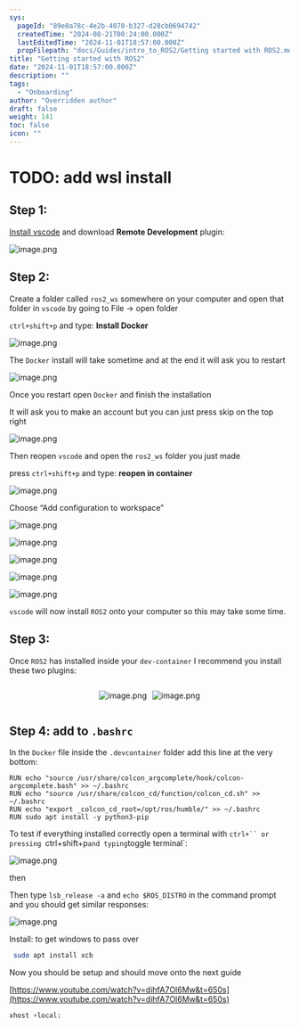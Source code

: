 ```yaml
---
sys:
  pageId: "89e0a78c-4e2b-4070-b327-d28cb0694742"
  createdTime: "2024-08-21T00:24:00.000Z"
  lastEditedTime: "2024-11-01T18:57:00.000Z"
  propFilepath: "docs/Guides/intro_to_ROS2/Getting started with ROS2.md"
title: "Getting started with ROS2"
date: "2024-11-01T18:57:00.000Z"
description: ""
tags:
  - "Onboarding"
author: "Overridden author"
draft: false
weight: 141
toc: false
icon: ""
---
```


# TODO: add wsl install

## Step 1:

[Install vscode](https://code.visualstudio.com/download) and download **Remote Development** plugin:

![image.png](https://prod-files-secure.s3.us-west-2.amazonaws.com/d518164a-d88e-44d1-a4ee-3adb3bd8bce0/efb52993-1881-4a40-b95e-6f020334f022/image.png?X-Amz-Algorithm=AWS4-HMAC-SHA256&X-Amz-Content-Sha256=UNSIGNED-PAYLOAD&X-Amz-Credential=ASIAZI2LB466Y6LWARWD%2F20250311%2Fus-west-2%2Fs3%2Faws4_request&X-Amz-Date=20250311T041014Z&X-Amz-Expires=3600&X-Amz-Security-Token=IQoJb3JpZ2luX2VjEFMaCXVzLXdlc3QtMiJHMEUCIQD%2FBVAk96nBsLcTl65cxTtuZ0S55ZX74t2QTXqkSJ1uNQIgdHC4nlbuyq2RR5uOfaf3ZzEzpEa2s5gZ0Ww60ASiA6sqiAQInP%2F%2F%2F%2F%2F%2F%2F%2F%2F%2FARAAGgw2Mzc0MjMxODM4MDUiDLUX7hgiS7n%2FXCX6aCrcA4ymXVlNYyXAlfsKlyCFaBAmLKdqoc55cDzx1%2B2aHSfe71MBlBy909Ov6AR1vsG9kvrQvHf%2Bbj9L76tSi10ScmfuGJRimAGqqGUYdVahgaW3UitomdzNGLHem3x8VwtPvIMDpylDhpjoCVeD0S68ZY24cnxRIoExdvYmwmqI50BYdGjQQLD7kdZ0TmjHLm9gFH2QaxaRcGomLMB35rFohRKEC3%2Fat6TQYgt9qj%2Fh6j6Z%2Blmn6k6EUElfKb9adQFwqOz6j7wOrEq5hCvqYxyngTymCIFzy90CYdtDoJySq7ID8TfcgrFrphJcuHoxYvJ8v1lU8Fb9ltUSvlYiihdHwmRN9X0ycvQP4WD1OSSA8KgyoaHBoj6i0B2YQbl6vhInI5Uo7xHXEsTSTI370kiYKqCYN%2FNZt1pE%2FQP6lM8vkPUUd%2Fcrmdz7BnqMuNdNIgRZwEgFNCP%2BqAfbbA6t7TausGiRewz9M%2FXEX%2BVn1roiji249ug7Arghd6BTYWdGUJebGj4CQitYVL6BwU2kkXuwKz5dTSJWmdv%2BzslIf2ejxx%2F6%2B8PdLUlXPZIr7WQfSCGQr6qL4vgMkaaGOoAqfC8%2BsZi2UGHvuk6N21UOlWSgDBrxLtc2xCjYSruHglnuMMvQvr4GOqUBnM4bA5ISNhWhbZNJ8%2B1ykyd7YNfnMGYGDGlHQx1n8Wk1xl5tP5F2gMyp25oGBKzwKy9%2BRZQts6lKrAZgJxXY2tHgei1vkIpU4WRXsuNe%2B9uTJ9n6LEP1hLZz7Ym2XTJICUBfxweXmNrZeBG82Y6nrWTIDSWDBgefLYUYvh8%2BKlvQ674udjbAonza3tuEHXaJSGuPGicQJpGdOI%2FQRz7J140ye8Dq&X-Amz-Signature=2c1a24070906cfe1f07dbc78b8152038abfb0616c0354154217559522bb4fd3d&X-Amz-SignedHeaders=host&x-id=GetObject)

## Step 2:

Create a folder called `ros2_ws` somewhere on your computer and open that folder in `vscode` by going to File → open folder 

`ctrl+shift+p` and type: **Install Docker**

![image.png](https://prod-files-secure.s3.us-west-2.amazonaws.com/d518164a-d88e-44d1-a4ee-3adb3bd8bce0/2269dc0e-1cd5-47ff-bceb-c04ad9b2eab0/image.png?X-Amz-Algorithm=AWS4-HMAC-SHA256&X-Amz-Content-Sha256=UNSIGNED-PAYLOAD&X-Amz-Credential=ASIAZI2LB466Y6LWARWD%2F20250311%2Fus-west-2%2Fs3%2Faws4_request&X-Amz-Date=20250311T041014Z&X-Amz-Expires=3600&X-Amz-Security-Token=IQoJb3JpZ2luX2VjEFMaCXVzLXdlc3QtMiJHMEUCIQD%2FBVAk96nBsLcTl65cxTtuZ0S55ZX74t2QTXqkSJ1uNQIgdHC4nlbuyq2RR5uOfaf3ZzEzpEa2s5gZ0Ww60ASiA6sqiAQInP%2F%2F%2F%2F%2F%2F%2F%2F%2F%2FARAAGgw2Mzc0MjMxODM4MDUiDLUX7hgiS7n%2FXCX6aCrcA4ymXVlNYyXAlfsKlyCFaBAmLKdqoc55cDzx1%2B2aHSfe71MBlBy909Ov6AR1vsG9kvrQvHf%2Bbj9L76tSi10ScmfuGJRimAGqqGUYdVahgaW3UitomdzNGLHem3x8VwtPvIMDpylDhpjoCVeD0S68ZY24cnxRIoExdvYmwmqI50BYdGjQQLD7kdZ0TmjHLm9gFH2QaxaRcGomLMB35rFohRKEC3%2Fat6TQYgt9qj%2Fh6j6Z%2Blmn6k6EUElfKb9adQFwqOz6j7wOrEq5hCvqYxyngTymCIFzy90CYdtDoJySq7ID8TfcgrFrphJcuHoxYvJ8v1lU8Fb9ltUSvlYiihdHwmRN9X0ycvQP4WD1OSSA8KgyoaHBoj6i0B2YQbl6vhInI5Uo7xHXEsTSTI370kiYKqCYN%2FNZt1pE%2FQP6lM8vkPUUd%2Fcrmdz7BnqMuNdNIgRZwEgFNCP%2BqAfbbA6t7TausGiRewz9M%2FXEX%2BVn1roiji249ug7Arghd6BTYWdGUJebGj4CQitYVL6BwU2kkXuwKz5dTSJWmdv%2BzslIf2ejxx%2F6%2B8PdLUlXPZIr7WQfSCGQr6qL4vgMkaaGOoAqfC8%2BsZi2UGHvuk6N21UOlWSgDBrxLtc2xCjYSruHglnuMMvQvr4GOqUBnM4bA5ISNhWhbZNJ8%2B1ykyd7YNfnMGYGDGlHQx1n8Wk1xl5tP5F2gMyp25oGBKzwKy9%2BRZQts6lKrAZgJxXY2tHgei1vkIpU4WRXsuNe%2B9uTJ9n6LEP1hLZz7Ym2XTJICUBfxweXmNrZeBG82Y6nrWTIDSWDBgefLYUYvh8%2BKlvQ674udjbAonza3tuEHXaJSGuPGicQJpGdOI%2FQRz7J140ye8Dq&X-Amz-Signature=16515b65d964f8c60b90e774abfee49c0572d7ff65b127ef89263b732ee34dc3&X-Amz-SignedHeaders=host&x-id=GetObject)

The `Docker` install will take sometime and at the end it will ask you to restart

![image.png](https://prod-files-secure.s3.us-west-2.amazonaws.com/d518164a-d88e-44d1-a4ee-3adb3bd8bce0/ed233f78-be33-4b1f-b89c-9c346c0e961e/image.png?X-Amz-Algorithm=AWS4-HMAC-SHA256&X-Amz-Content-Sha256=UNSIGNED-PAYLOAD&X-Amz-Credential=ASIAZI2LB466Y6LWARWD%2F20250311%2Fus-west-2%2Fs3%2Faws4_request&X-Amz-Date=20250311T041014Z&X-Amz-Expires=3600&X-Amz-Security-Token=IQoJb3JpZ2luX2VjEFMaCXVzLXdlc3QtMiJHMEUCIQD%2FBVAk96nBsLcTl65cxTtuZ0S55ZX74t2QTXqkSJ1uNQIgdHC4nlbuyq2RR5uOfaf3ZzEzpEa2s5gZ0Ww60ASiA6sqiAQInP%2F%2F%2F%2F%2F%2F%2F%2F%2F%2FARAAGgw2Mzc0MjMxODM4MDUiDLUX7hgiS7n%2FXCX6aCrcA4ymXVlNYyXAlfsKlyCFaBAmLKdqoc55cDzx1%2B2aHSfe71MBlBy909Ov6AR1vsG9kvrQvHf%2Bbj9L76tSi10ScmfuGJRimAGqqGUYdVahgaW3UitomdzNGLHem3x8VwtPvIMDpylDhpjoCVeD0S68ZY24cnxRIoExdvYmwmqI50BYdGjQQLD7kdZ0TmjHLm9gFH2QaxaRcGomLMB35rFohRKEC3%2Fat6TQYgt9qj%2Fh6j6Z%2Blmn6k6EUElfKb9adQFwqOz6j7wOrEq5hCvqYxyngTymCIFzy90CYdtDoJySq7ID8TfcgrFrphJcuHoxYvJ8v1lU8Fb9ltUSvlYiihdHwmRN9X0ycvQP4WD1OSSA8KgyoaHBoj6i0B2YQbl6vhInI5Uo7xHXEsTSTI370kiYKqCYN%2FNZt1pE%2FQP6lM8vkPUUd%2Fcrmdz7BnqMuNdNIgRZwEgFNCP%2BqAfbbA6t7TausGiRewz9M%2FXEX%2BVn1roiji249ug7Arghd6BTYWdGUJebGj4CQitYVL6BwU2kkXuwKz5dTSJWmdv%2BzslIf2ejxx%2F6%2B8PdLUlXPZIr7WQfSCGQr6qL4vgMkaaGOoAqfC8%2BsZi2UGHvuk6N21UOlWSgDBrxLtc2xCjYSruHglnuMMvQvr4GOqUBnM4bA5ISNhWhbZNJ8%2B1ykyd7YNfnMGYGDGlHQx1n8Wk1xl5tP5F2gMyp25oGBKzwKy9%2BRZQts6lKrAZgJxXY2tHgei1vkIpU4WRXsuNe%2B9uTJ9n6LEP1hLZz7Ym2XTJICUBfxweXmNrZeBG82Y6nrWTIDSWDBgefLYUYvh8%2BKlvQ674udjbAonza3tuEHXaJSGuPGicQJpGdOI%2FQRz7J140ye8Dq&X-Amz-Signature=3ca04d722cb821728a85691a8e0d5c0e8ac89541ec6db97f3a7ed36361d8e5ba&X-Amz-SignedHeaders=host&x-id=GetObject)

Once you restart open `Docker` and finish the installation

It will ask you to make an account but you can just press skip on the top right

![image.png](https://prod-files-secure.s3.us-west-2.amazonaws.com/d518164a-d88e-44d1-a4ee-3adb3bd8bce0/21010ad9-1659-4fd9-9f59-9932a09b2a3d/image.png?X-Amz-Algorithm=AWS4-HMAC-SHA256&X-Amz-Content-Sha256=UNSIGNED-PAYLOAD&X-Amz-Credential=ASIAZI2LB466Y6LWARWD%2F20250311%2Fus-west-2%2Fs3%2Faws4_request&X-Amz-Date=20250311T041014Z&X-Amz-Expires=3600&X-Amz-Security-Token=IQoJb3JpZ2luX2VjEFMaCXVzLXdlc3QtMiJHMEUCIQD%2FBVAk96nBsLcTl65cxTtuZ0S55ZX74t2QTXqkSJ1uNQIgdHC4nlbuyq2RR5uOfaf3ZzEzpEa2s5gZ0Ww60ASiA6sqiAQInP%2F%2F%2F%2F%2F%2F%2F%2F%2F%2FARAAGgw2Mzc0MjMxODM4MDUiDLUX7hgiS7n%2FXCX6aCrcA4ymXVlNYyXAlfsKlyCFaBAmLKdqoc55cDzx1%2B2aHSfe71MBlBy909Ov6AR1vsG9kvrQvHf%2Bbj9L76tSi10ScmfuGJRimAGqqGUYdVahgaW3UitomdzNGLHem3x8VwtPvIMDpylDhpjoCVeD0S68ZY24cnxRIoExdvYmwmqI50BYdGjQQLD7kdZ0TmjHLm9gFH2QaxaRcGomLMB35rFohRKEC3%2Fat6TQYgt9qj%2Fh6j6Z%2Blmn6k6EUElfKb9adQFwqOz6j7wOrEq5hCvqYxyngTymCIFzy90CYdtDoJySq7ID8TfcgrFrphJcuHoxYvJ8v1lU8Fb9ltUSvlYiihdHwmRN9X0ycvQP4WD1OSSA8KgyoaHBoj6i0B2YQbl6vhInI5Uo7xHXEsTSTI370kiYKqCYN%2FNZt1pE%2FQP6lM8vkPUUd%2Fcrmdz7BnqMuNdNIgRZwEgFNCP%2BqAfbbA6t7TausGiRewz9M%2FXEX%2BVn1roiji249ug7Arghd6BTYWdGUJebGj4CQitYVL6BwU2kkXuwKz5dTSJWmdv%2BzslIf2ejxx%2F6%2B8PdLUlXPZIr7WQfSCGQr6qL4vgMkaaGOoAqfC8%2BsZi2UGHvuk6N21UOlWSgDBrxLtc2xCjYSruHglnuMMvQvr4GOqUBnM4bA5ISNhWhbZNJ8%2B1ykyd7YNfnMGYGDGlHQx1n8Wk1xl5tP5F2gMyp25oGBKzwKy9%2BRZQts6lKrAZgJxXY2tHgei1vkIpU4WRXsuNe%2B9uTJ9n6LEP1hLZz7Ym2XTJICUBfxweXmNrZeBG82Y6nrWTIDSWDBgefLYUYvh8%2BKlvQ674udjbAonza3tuEHXaJSGuPGicQJpGdOI%2FQRz7J140ye8Dq&X-Amz-Signature=e4bd1f8a00acf479b1a11c75285b8ef4dc1be070d5ae77b37c5f752e5f88033c&X-Amz-SignedHeaders=host&x-id=GetObject)

Then reopen `vscode` and open the `ros2_ws` folder you just made

press `ctrl+shift+p` and type: **reopen in container**

![image.png](https://prod-files-secure.s3.us-west-2.amazonaws.com/d518164a-d88e-44d1-a4ee-3adb3bd8bce0/4e93b8c2-41ad-488c-8095-c74205196118/image.png?X-Amz-Algorithm=AWS4-HMAC-SHA256&X-Amz-Content-Sha256=UNSIGNED-PAYLOAD&X-Amz-Credential=ASIAZI2LB466Y6LWARWD%2F20250311%2Fus-west-2%2Fs3%2Faws4_request&X-Amz-Date=20250311T041014Z&X-Amz-Expires=3600&X-Amz-Security-Token=IQoJb3JpZ2luX2VjEFMaCXVzLXdlc3QtMiJHMEUCIQD%2FBVAk96nBsLcTl65cxTtuZ0S55ZX74t2QTXqkSJ1uNQIgdHC4nlbuyq2RR5uOfaf3ZzEzpEa2s5gZ0Ww60ASiA6sqiAQInP%2F%2F%2F%2F%2F%2F%2F%2F%2F%2FARAAGgw2Mzc0MjMxODM4MDUiDLUX7hgiS7n%2FXCX6aCrcA4ymXVlNYyXAlfsKlyCFaBAmLKdqoc55cDzx1%2B2aHSfe71MBlBy909Ov6AR1vsG9kvrQvHf%2Bbj9L76tSi10ScmfuGJRimAGqqGUYdVahgaW3UitomdzNGLHem3x8VwtPvIMDpylDhpjoCVeD0S68ZY24cnxRIoExdvYmwmqI50BYdGjQQLD7kdZ0TmjHLm9gFH2QaxaRcGomLMB35rFohRKEC3%2Fat6TQYgt9qj%2Fh6j6Z%2Blmn6k6EUElfKb9adQFwqOz6j7wOrEq5hCvqYxyngTymCIFzy90CYdtDoJySq7ID8TfcgrFrphJcuHoxYvJ8v1lU8Fb9ltUSvlYiihdHwmRN9X0ycvQP4WD1OSSA8KgyoaHBoj6i0B2YQbl6vhInI5Uo7xHXEsTSTI370kiYKqCYN%2FNZt1pE%2FQP6lM8vkPUUd%2Fcrmdz7BnqMuNdNIgRZwEgFNCP%2BqAfbbA6t7TausGiRewz9M%2FXEX%2BVn1roiji249ug7Arghd6BTYWdGUJebGj4CQitYVL6BwU2kkXuwKz5dTSJWmdv%2BzslIf2ejxx%2F6%2B8PdLUlXPZIr7WQfSCGQr6qL4vgMkaaGOoAqfC8%2BsZi2UGHvuk6N21UOlWSgDBrxLtc2xCjYSruHglnuMMvQvr4GOqUBnM4bA5ISNhWhbZNJ8%2B1ykyd7YNfnMGYGDGlHQx1n8Wk1xl5tP5F2gMyp25oGBKzwKy9%2BRZQts6lKrAZgJxXY2tHgei1vkIpU4WRXsuNe%2B9uTJ9n6LEP1hLZz7Ym2XTJICUBfxweXmNrZeBG82Y6nrWTIDSWDBgefLYUYvh8%2BKlvQ674udjbAonza3tuEHXaJSGuPGicQJpGdOI%2FQRz7J140ye8Dq&X-Amz-Signature=e03f06154ffc6547c491988703b8342abd8afa675255fbb4db3e469ee05de692&X-Amz-SignedHeaders=host&x-id=GetObject)

Choose “Add configuration to workspace”

![image.png](https://prod-files-secure.s3.us-west-2.amazonaws.com/d518164a-d88e-44d1-a4ee-3adb3bd8bce0/9560b282-5060-4989-ba37-97e7b2c22476/image.png?X-Amz-Algorithm=AWS4-HMAC-SHA256&X-Amz-Content-Sha256=UNSIGNED-PAYLOAD&X-Amz-Credential=ASIAZI2LB466Y6LWARWD%2F20250311%2Fus-west-2%2Fs3%2Faws4_request&X-Amz-Date=20250311T041014Z&X-Amz-Expires=3600&X-Amz-Security-Token=IQoJb3JpZ2luX2VjEFMaCXVzLXdlc3QtMiJHMEUCIQD%2FBVAk96nBsLcTl65cxTtuZ0S55ZX74t2QTXqkSJ1uNQIgdHC4nlbuyq2RR5uOfaf3ZzEzpEa2s5gZ0Ww60ASiA6sqiAQInP%2F%2F%2F%2F%2F%2F%2F%2F%2F%2FARAAGgw2Mzc0MjMxODM4MDUiDLUX7hgiS7n%2FXCX6aCrcA4ymXVlNYyXAlfsKlyCFaBAmLKdqoc55cDzx1%2B2aHSfe71MBlBy909Ov6AR1vsG9kvrQvHf%2Bbj9L76tSi10ScmfuGJRimAGqqGUYdVahgaW3UitomdzNGLHem3x8VwtPvIMDpylDhpjoCVeD0S68ZY24cnxRIoExdvYmwmqI50BYdGjQQLD7kdZ0TmjHLm9gFH2QaxaRcGomLMB35rFohRKEC3%2Fat6TQYgt9qj%2Fh6j6Z%2Blmn6k6EUElfKb9adQFwqOz6j7wOrEq5hCvqYxyngTymCIFzy90CYdtDoJySq7ID8TfcgrFrphJcuHoxYvJ8v1lU8Fb9ltUSvlYiihdHwmRN9X0ycvQP4WD1OSSA8KgyoaHBoj6i0B2YQbl6vhInI5Uo7xHXEsTSTI370kiYKqCYN%2FNZt1pE%2FQP6lM8vkPUUd%2Fcrmdz7BnqMuNdNIgRZwEgFNCP%2BqAfbbA6t7TausGiRewz9M%2FXEX%2BVn1roiji249ug7Arghd6BTYWdGUJebGj4CQitYVL6BwU2kkXuwKz5dTSJWmdv%2BzslIf2ejxx%2F6%2B8PdLUlXPZIr7WQfSCGQr6qL4vgMkaaGOoAqfC8%2BsZi2UGHvuk6N21UOlWSgDBrxLtc2xCjYSruHglnuMMvQvr4GOqUBnM4bA5ISNhWhbZNJ8%2B1ykyd7YNfnMGYGDGlHQx1n8Wk1xl5tP5F2gMyp25oGBKzwKy9%2BRZQts6lKrAZgJxXY2tHgei1vkIpU4WRXsuNe%2B9uTJ9n6LEP1hLZz7Ym2XTJICUBfxweXmNrZeBG82Y6nrWTIDSWDBgefLYUYvh8%2BKlvQ674udjbAonza3tuEHXaJSGuPGicQJpGdOI%2FQRz7J140ye8Dq&X-Amz-Signature=f4e1ec18101370e8e5dfd672ae0c5c1857db6aceac58263c66b663ae2bcbdd52&X-Amz-SignedHeaders=host&x-id=GetObject)

![image.png](https://prod-files-secure.s3.us-west-2.amazonaws.com/d518164a-d88e-44d1-a4ee-3adb3bd8bce0/2ee63f81-886b-48e8-a553-dc6e5eac99e4/image.png?X-Amz-Algorithm=AWS4-HMAC-SHA256&X-Amz-Content-Sha256=UNSIGNED-PAYLOAD&X-Amz-Credential=ASIAZI2LB466Y6LWARWD%2F20250311%2Fus-west-2%2Fs3%2Faws4_request&X-Amz-Date=20250311T041014Z&X-Amz-Expires=3600&X-Amz-Security-Token=IQoJb3JpZ2luX2VjEFMaCXVzLXdlc3QtMiJHMEUCIQD%2FBVAk96nBsLcTl65cxTtuZ0S55ZX74t2QTXqkSJ1uNQIgdHC4nlbuyq2RR5uOfaf3ZzEzpEa2s5gZ0Ww60ASiA6sqiAQInP%2F%2F%2F%2F%2F%2F%2F%2F%2F%2FARAAGgw2Mzc0MjMxODM4MDUiDLUX7hgiS7n%2FXCX6aCrcA4ymXVlNYyXAlfsKlyCFaBAmLKdqoc55cDzx1%2B2aHSfe71MBlBy909Ov6AR1vsG9kvrQvHf%2Bbj9L76tSi10ScmfuGJRimAGqqGUYdVahgaW3UitomdzNGLHem3x8VwtPvIMDpylDhpjoCVeD0S68ZY24cnxRIoExdvYmwmqI50BYdGjQQLD7kdZ0TmjHLm9gFH2QaxaRcGomLMB35rFohRKEC3%2Fat6TQYgt9qj%2Fh6j6Z%2Blmn6k6EUElfKb9adQFwqOz6j7wOrEq5hCvqYxyngTymCIFzy90CYdtDoJySq7ID8TfcgrFrphJcuHoxYvJ8v1lU8Fb9ltUSvlYiihdHwmRN9X0ycvQP4WD1OSSA8KgyoaHBoj6i0B2YQbl6vhInI5Uo7xHXEsTSTI370kiYKqCYN%2FNZt1pE%2FQP6lM8vkPUUd%2Fcrmdz7BnqMuNdNIgRZwEgFNCP%2BqAfbbA6t7TausGiRewz9M%2FXEX%2BVn1roiji249ug7Arghd6BTYWdGUJebGj4CQitYVL6BwU2kkXuwKz5dTSJWmdv%2BzslIf2ejxx%2F6%2B8PdLUlXPZIr7WQfSCGQr6qL4vgMkaaGOoAqfC8%2BsZi2UGHvuk6N21UOlWSgDBrxLtc2xCjYSruHglnuMMvQvr4GOqUBnM4bA5ISNhWhbZNJ8%2B1ykyd7YNfnMGYGDGlHQx1n8Wk1xl5tP5F2gMyp25oGBKzwKy9%2BRZQts6lKrAZgJxXY2tHgei1vkIpU4WRXsuNe%2B9uTJ9n6LEP1hLZz7Ym2XTJICUBfxweXmNrZeBG82Y6nrWTIDSWDBgefLYUYvh8%2BKlvQ674udjbAonza3tuEHXaJSGuPGicQJpGdOI%2FQRz7J140ye8Dq&X-Amz-Signature=04e430c0c9ed7273efb5e1fd82ba6c00ab9d6efa66e167d5a4b9417ca57b5001&X-Amz-SignedHeaders=host&x-id=GetObject)

![image.png](https://prod-files-secure.s3.us-west-2.amazonaws.com/d518164a-d88e-44d1-a4ee-3adb3bd8bce0/ae1580b2-b048-407e-aed9-b584224a7a04/image.png?X-Amz-Algorithm=AWS4-HMAC-SHA256&X-Amz-Content-Sha256=UNSIGNED-PAYLOAD&X-Amz-Credential=ASIAZI2LB466Y6LWARWD%2F20250311%2Fus-west-2%2Fs3%2Faws4_request&X-Amz-Date=20250311T041014Z&X-Amz-Expires=3600&X-Amz-Security-Token=IQoJb3JpZ2luX2VjEFMaCXVzLXdlc3QtMiJHMEUCIQD%2FBVAk96nBsLcTl65cxTtuZ0S55ZX74t2QTXqkSJ1uNQIgdHC4nlbuyq2RR5uOfaf3ZzEzpEa2s5gZ0Ww60ASiA6sqiAQInP%2F%2F%2F%2F%2F%2F%2F%2F%2F%2FARAAGgw2Mzc0MjMxODM4MDUiDLUX7hgiS7n%2FXCX6aCrcA4ymXVlNYyXAlfsKlyCFaBAmLKdqoc55cDzx1%2B2aHSfe71MBlBy909Ov6AR1vsG9kvrQvHf%2Bbj9L76tSi10ScmfuGJRimAGqqGUYdVahgaW3UitomdzNGLHem3x8VwtPvIMDpylDhpjoCVeD0S68ZY24cnxRIoExdvYmwmqI50BYdGjQQLD7kdZ0TmjHLm9gFH2QaxaRcGomLMB35rFohRKEC3%2Fat6TQYgt9qj%2Fh6j6Z%2Blmn6k6EUElfKb9adQFwqOz6j7wOrEq5hCvqYxyngTymCIFzy90CYdtDoJySq7ID8TfcgrFrphJcuHoxYvJ8v1lU8Fb9ltUSvlYiihdHwmRN9X0ycvQP4WD1OSSA8KgyoaHBoj6i0B2YQbl6vhInI5Uo7xHXEsTSTI370kiYKqCYN%2FNZt1pE%2FQP6lM8vkPUUd%2Fcrmdz7BnqMuNdNIgRZwEgFNCP%2BqAfbbA6t7TausGiRewz9M%2FXEX%2BVn1roiji249ug7Arghd6BTYWdGUJebGj4CQitYVL6BwU2kkXuwKz5dTSJWmdv%2BzslIf2ejxx%2F6%2B8PdLUlXPZIr7WQfSCGQr6qL4vgMkaaGOoAqfC8%2BsZi2UGHvuk6N21UOlWSgDBrxLtc2xCjYSruHglnuMMvQvr4GOqUBnM4bA5ISNhWhbZNJ8%2B1ykyd7YNfnMGYGDGlHQx1n8Wk1xl5tP5F2gMyp25oGBKzwKy9%2BRZQts6lKrAZgJxXY2tHgei1vkIpU4WRXsuNe%2B9uTJ9n6LEP1hLZz7Ym2XTJICUBfxweXmNrZeBG82Y6nrWTIDSWDBgefLYUYvh8%2BKlvQ674udjbAonza3tuEHXaJSGuPGicQJpGdOI%2FQRz7J140ye8Dq&X-Amz-Signature=b8e8d4d51ce515d09a815ff678a7582942e13de1d429b97ce111aaa628f21270&X-Amz-SignedHeaders=host&x-id=GetObject)

![image.png](https://prod-files-secure.s3.us-west-2.amazonaws.com/d518164a-d88e-44d1-a4ee-3adb3bd8bce0/53255b28-f75e-430f-b9e3-c0ac8577e42b/image.png?X-Amz-Algorithm=AWS4-HMAC-SHA256&X-Amz-Content-Sha256=UNSIGNED-PAYLOAD&X-Amz-Credential=ASIAZI2LB466Y6LWARWD%2F20250311%2Fus-west-2%2Fs3%2Faws4_request&X-Amz-Date=20250311T041014Z&X-Amz-Expires=3600&X-Amz-Security-Token=IQoJb3JpZ2luX2VjEFMaCXVzLXdlc3QtMiJHMEUCIQD%2FBVAk96nBsLcTl65cxTtuZ0S55ZX74t2QTXqkSJ1uNQIgdHC4nlbuyq2RR5uOfaf3ZzEzpEa2s5gZ0Ww60ASiA6sqiAQInP%2F%2F%2F%2F%2F%2F%2F%2F%2F%2FARAAGgw2Mzc0MjMxODM4MDUiDLUX7hgiS7n%2FXCX6aCrcA4ymXVlNYyXAlfsKlyCFaBAmLKdqoc55cDzx1%2B2aHSfe71MBlBy909Ov6AR1vsG9kvrQvHf%2Bbj9L76tSi10ScmfuGJRimAGqqGUYdVahgaW3UitomdzNGLHem3x8VwtPvIMDpylDhpjoCVeD0S68ZY24cnxRIoExdvYmwmqI50BYdGjQQLD7kdZ0TmjHLm9gFH2QaxaRcGomLMB35rFohRKEC3%2Fat6TQYgt9qj%2Fh6j6Z%2Blmn6k6EUElfKb9adQFwqOz6j7wOrEq5hCvqYxyngTymCIFzy90CYdtDoJySq7ID8TfcgrFrphJcuHoxYvJ8v1lU8Fb9ltUSvlYiihdHwmRN9X0ycvQP4WD1OSSA8KgyoaHBoj6i0B2YQbl6vhInI5Uo7xHXEsTSTI370kiYKqCYN%2FNZt1pE%2FQP6lM8vkPUUd%2Fcrmdz7BnqMuNdNIgRZwEgFNCP%2BqAfbbA6t7TausGiRewz9M%2FXEX%2BVn1roiji249ug7Arghd6BTYWdGUJebGj4CQitYVL6BwU2kkXuwKz5dTSJWmdv%2BzslIf2ejxx%2F6%2B8PdLUlXPZIr7WQfSCGQr6qL4vgMkaaGOoAqfC8%2BsZi2UGHvuk6N21UOlWSgDBrxLtc2xCjYSruHglnuMMvQvr4GOqUBnM4bA5ISNhWhbZNJ8%2B1ykyd7YNfnMGYGDGlHQx1n8Wk1xl5tP5F2gMyp25oGBKzwKy9%2BRZQts6lKrAZgJxXY2tHgei1vkIpU4WRXsuNe%2B9uTJ9n6LEP1hLZz7Ym2XTJICUBfxweXmNrZeBG82Y6nrWTIDSWDBgefLYUYvh8%2BKlvQ674udjbAonza3tuEHXaJSGuPGicQJpGdOI%2FQRz7J140ye8Dq&X-Amz-Signature=a79016dc0fc4724e29d5d57484c08fddbb8837279e9184d8ba073a7c978e2a76&X-Amz-SignedHeaders=host&x-id=GetObject)

![image.png](https://prod-files-secure.s3.us-west-2.amazonaws.com/d518164a-d88e-44d1-a4ee-3adb3bd8bce0/7c562767-5af9-4ffb-97d1-327bcdf4ee00/image.png?X-Amz-Algorithm=AWS4-HMAC-SHA256&X-Amz-Content-Sha256=UNSIGNED-PAYLOAD&X-Amz-Credential=ASIAZI2LB466Y6LWARWD%2F20250311%2Fus-west-2%2Fs3%2Faws4_request&X-Amz-Date=20250311T041014Z&X-Amz-Expires=3600&X-Amz-Security-Token=IQoJb3JpZ2luX2VjEFMaCXVzLXdlc3QtMiJHMEUCIQD%2FBVAk96nBsLcTl65cxTtuZ0S55ZX74t2QTXqkSJ1uNQIgdHC4nlbuyq2RR5uOfaf3ZzEzpEa2s5gZ0Ww60ASiA6sqiAQInP%2F%2F%2F%2F%2F%2F%2F%2F%2F%2FARAAGgw2Mzc0MjMxODM4MDUiDLUX7hgiS7n%2FXCX6aCrcA4ymXVlNYyXAlfsKlyCFaBAmLKdqoc55cDzx1%2B2aHSfe71MBlBy909Ov6AR1vsG9kvrQvHf%2Bbj9L76tSi10ScmfuGJRimAGqqGUYdVahgaW3UitomdzNGLHem3x8VwtPvIMDpylDhpjoCVeD0S68ZY24cnxRIoExdvYmwmqI50BYdGjQQLD7kdZ0TmjHLm9gFH2QaxaRcGomLMB35rFohRKEC3%2Fat6TQYgt9qj%2Fh6j6Z%2Blmn6k6EUElfKb9adQFwqOz6j7wOrEq5hCvqYxyngTymCIFzy90CYdtDoJySq7ID8TfcgrFrphJcuHoxYvJ8v1lU8Fb9ltUSvlYiihdHwmRN9X0ycvQP4WD1OSSA8KgyoaHBoj6i0B2YQbl6vhInI5Uo7xHXEsTSTI370kiYKqCYN%2FNZt1pE%2FQP6lM8vkPUUd%2Fcrmdz7BnqMuNdNIgRZwEgFNCP%2BqAfbbA6t7TausGiRewz9M%2FXEX%2BVn1roiji249ug7Arghd6BTYWdGUJebGj4CQitYVL6BwU2kkXuwKz5dTSJWmdv%2BzslIf2ejxx%2F6%2B8PdLUlXPZIr7WQfSCGQr6qL4vgMkaaGOoAqfC8%2BsZi2UGHvuk6N21UOlWSgDBrxLtc2xCjYSruHglnuMMvQvr4GOqUBnM4bA5ISNhWhbZNJ8%2B1ykyd7YNfnMGYGDGlHQx1n8Wk1xl5tP5F2gMyp25oGBKzwKy9%2BRZQts6lKrAZgJxXY2tHgei1vkIpU4WRXsuNe%2B9uTJ9n6LEP1hLZz7Ym2XTJICUBfxweXmNrZeBG82Y6nrWTIDSWDBgefLYUYvh8%2BKlvQ674udjbAonza3tuEHXaJSGuPGicQJpGdOI%2FQRz7J140ye8Dq&X-Amz-Signature=ffdfbc387485446674f5e9d691297e7cc505c2835f2f0d15722d5bdf116ad6dc&X-Amz-SignedHeaders=host&x-id=GetObject)

`vscode` will now install `ROS2` onto your computer so this may take some time.

## Step 3:

Once `ROS2` has installed inside your `dev-container` I recommend you install these two plugins:

<div style="display: flex;flex-direction: row; column-gap:10px; max-width: 630px;justify-content: center;">
<div>

![image.png](https://prod-files-secure.s3.us-west-2.amazonaws.com/d518164a-d88e-44d1-a4ee-3adb3bd8bce0/3fc3d550-5a54-4ba1-ba6b-faa01cdb7369/image.png?X-Amz-Algorithm=AWS4-HMAC-SHA256&X-Amz-Content-Sha256=UNSIGNED-PAYLOAD&X-Amz-Credential=ASIAZI2LB4667QHK3JT7%2F20250311%2Fus-west-2%2Fs3%2Faws4_request&X-Amz-Date=20250311T041023Z&X-Amz-Expires=3600&X-Amz-Security-Token=IQoJb3JpZ2luX2VjEFMaCXVzLXdlc3QtMiJHMEUCIHEJE9bcbeN20gVHmctZDtYB9Abhs0CWz1a5yJPIxL5gAiEAu1FEpNvEfyrUB4edfSM4HnLxOFGpGPe3u1L5H0sA1TEqiAQInP%2F%2F%2F%2F%2F%2F%2F%2F%2F%2FARAAGgw2Mzc0MjMxODM4MDUiDBK6oQVP7Ni%2BRLFCWyrcA%2F81MTsJZ%2F0kVzX7f%2FxhX6Kxy2YKXnvglkYl1coVM2v6u0fI4KxWBd0%2FNgPKm7xb6VLa%2BoCQTs1Oo3upkldhqpkJ4tG9OssNfYexzBhccV9pBfMjUR21MoAWTFYGrnOIZQ81Jqgr1erctF03%2FiLbML8PlrSE2xobOdUcdvQ3BCOnDelOHicrGGxfpdRNaYLK3mFTemMdXZPMzXflw65eA730%2FSt9bnMzv6bgGA0aFN6%2Fccriv8%2F3m8MhjIc%2F8w3k%2Bxxld%2BLum4LhnrP6V6rWrc90yrfcuvTPN5Q5B6PPPr1FgNc2Xz6cWu4S7ku2MqQ7u5Xb%2FazmH%2B%2BQW0IqVxS5yUaTblXPi0rEb7YptF4zH%2FMOegi81Bf8A0uwG4%2FnAAfyHWiKUBUXq3Sh7QLzVO4PYNmVXbEYHKzO5tsPFxaA3Y6qO%2BQnmqpqWzvPlS6XQhEsa5pv1XncKjZqAc%2FfeYZrbI0fTY4gzZErGhdG%2B7%2B%2B3iuosovmVDE5fLPUsDy1ahXJnE4NMl%2B%2Fr6%2Bx3G%2BsE3G0u6xSoPjAwZ2V%2B3o%2F962yI3BiFFCfLkeo4uWxQatTg7Tq%2B0Hd40Zq2ZND2aN0vizWpRSHhhWFhUNqdZmCquepHk8w2re9vE4yoYIpOC5QMPDPvr4GOqUBScb56gT%2FK8vTRMO5Jq91VJXiwX1PPVHmsKvEFRZqtgl6DFzThNB26l0sa%2FsABODCyYAaUs6VDD4QdhGiLEXEcgBUUbDUjMKjoMrSnxdRPf263dvVAUmdahMm3GQPXzOGZxJi%2F9b%2FgRZozYkxIyEHjqTFiSIoH4UaZrOz%2B2l%2BQtFGBEFrYc3irjc%2F%2FDd0uN5ebDsBcpPUMqvYtp32rohbPkAziWrA&X-Amz-Signature=c44ae5b012e4c6c9e7df3f56aed3ac7aac59ea722d41bcd9f415da13c9b6eaf1&X-Amz-SignedHeaders=host&x-id=GetObject)

</div>
<div>

![image.png](https://prod-files-secure.s3.us-west-2.amazonaws.com/d518164a-d88e-44d1-a4ee-3adb3bd8bce0/d994cc66-13c2-4093-a5a3-f84cf4601a82/image.png?X-Amz-Algorithm=AWS4-HMAC-SHA256&X-Amz-Content-Sha256=UNSIGNED-PAYLOAD&X-Amz-Credential=ASIAZI2LB466SXZ2TWV6%2F20250311%2Fus-west-2%2Fs3%2Faws4_request&X-Amz-Date=20250311T041023Z&X-Amz-Expires=3600&X-Amz-Security-Token=IQoJb3JpZ2luX2VjEFMaCXVzLXdlc3QtMiJHMEUCIQCC1oPgNOb8U8CSLPteaAFLEu4gfaJEmrm1RyMhIqnHkwIgfZpcXlzDX1WtOz72zMNNxJHmieYdGEZp1lT3GlhUFpYqiAQInP%2F%2F%2F%2F%2F%2F%2F%2F%2F%2FARAAGgw2Mzc0MjMxODM4MDUiDKasoWVLQI%2BjPpPC%2FCrcA43hYkiRnF4EsxPT7gN4o0QQgQW73YTVs8Euxpy9q2UYKjaKbnxrgBe7UVYe%2BgpJdQi4UzI28fBMrJX0hewTY3yR6urwFeKb1b7wenOoISyNvr3kHSNoNb3Dyo3nw9VHwUXa%2Bg31CaMJPFFtsSPS4Dss%2BYmB9ms1aaWFdxhx4dnnPpyuFD4zAGFWPOqu2JwgtGRXzhuGaAnPlkXssr32LQKLwCNplOIoUmfGQ9oMUs0B%2Fjtr%2FMgO3AL%2BepyNg21N7463fK5tXlbV6wblTNIFIGEQrdlDnrkh1nOCbC8q40%2FMkcui7pM0S%2FvJfEac%2FLrwJE2w4s%2F63gZzOAkOP4tedcXkVRqAoRszOwNfymugg6qvCZIXdFqc5pJm9KFc1zA9wGS1dPYoOieB6uFXA39s4eqUSKXtKLg0djQypq5UUHccAhp2Go1xiL9k32tgTiX8AVtpecZr%2BqVWEN7g%2FD9wEgqe0uwicKBVIc2VEAK5dHJ5%2Bl%2FRVIJ0xL2oUfDqD8AA6HFsneUZZHEBtG5pv8Nl5ZQBONAuYdHtWh3Gqbw4S70k616z6lKW9fKwTFlPKN9LBetKsU%2F9axRVGRSKa8WE7LRRtH33hA%2BYs%2BJ5nqB7%2F6Li3vAhY9DFVsIwBc%2FaMPfQvr4GOqUBQcNGLjuHMrXJA1Aex2HGgnFSPaJ0bmBGTOPOeq109EpU47aPRb0GO28c%2Btj%2FsGJPsj1Z6dc7idHk4Qq%2BXm%2Fl47duF4O1Gr%2Bw9GyQxg041yl87b8UQ4%2Fwot4UZvwegQ9srA%2BuQxp8p2DFpEwqX5kmKJ2x%2FcFKKAoZgvfQWJ2aECaWZ6oG40y%2Bh9pnTok8Qogsj1WumAihFfu8J7AkkSmIb8a2kUlF&X-Amz-Signature=aa3a724dae30486efa0f6c87effdbd032aa46c29a7f921b8dbf22dc78c49bd83&X-Amz-SignedHeaders=host&x-id=GetObject)

</div>
</div>

## Step 4: add to `.bashrc`

In the `Docker` file inside the `.devcontainer` folder add this line at the very bottom: 

```docker
RUN echo "source /usr/share/colcon_argcomplete/hook/colcon-argcomplete.bash" >> ~/.bashrc
RUN echo "source /usr/share/colcon_cd/function/colcon_cd.sh" >> ~/.bashrc
RUN echo "export _colcon_cd_root=/opt/ros/humble/" >> ~/.bashrc
RUN sudo apt install -y python3-pip 
```

To test if everything installed correctly open a terminal with `ctrl+`` or pressing `ctrl+shift+p` and typing `toggle terminal`:

![image.png](https://prod-files-secure.s3.us-west-2.amazonaws.com/d518164a-d88e-44d1-a4ee-3adb3bd8bce0/6a4943d8-b04e-4c02-9a58-775f3384d1a5/image.png?X-Amz-Algorithm=AWS4-HMAC-SHA256&X-Amz-Content-Sha256=UNSIGNED-PAYLOAD&X-Amz-Credential=ASIAZI2LB466Y6LWARWD%2F20250311%2Fus-west-2%2Fs3%2Faws4_request&X-Amz-Date=20250311T041014Z&X-Amz-Expires=3600&X-Amz-Security-Token=IQoJb3JpZ2luX2VjEFMaCXVzLXdlc3QtMiJHMEUCIQD%2FBVAk96nBsLcTl65cxTtuZ0S55ZX74t2QTXqkSJ1uNQIgdHC4nlbuyq2RR5uOfaf3ZzEzpEa2s5gZ0Ww60ASiA6sqiAQInP%2F%2F%2F%2F%2F%2F%2F%2F%2F%2FARAAGgw2Mzc0MjMxODM4MDUiDLUX7hgiS7n%2FXCX6aCrcA4ymXVlNYyXAlfsKlyCFaBAmLKdqoc55cDzx1%2B2aHSfe71MBlBy909Ov6AR1vsG9kvrQvHf%2Bbj9L76tSi10ScmfuGJRimAGqqGUYdVahgaW3UitomdzNGLHem3x8VwtPvIMDpylDhpjoCVeD0S68ZY24cnxRIoExdvYmwmqI50BYdGjQQLD7kdZ0TmjHLm9gFH2QaxaRcGomLMB35rFohRKEC3%2Fat6TQYgt9qj%2Fh6j6Z%2Blmn6k6EUElfKb9adQFwqOz6j7wOrEq5hCvqYxyngTymCIFzy90CYdtDoJySq7ID8TfcgrFrphJcuHoxYvJ8v1lU8Fb9ltUSvlYiihdHwmRN9X0ycvQP4WD1OSSA8KgyoaHBoj6i0B2YQbl6vhInI5Uo7xHXEsTSTI370kiYKqCYN%2FNZt1pE%2FQP6lM8vkPUUd%2Fcrmdz7BnqMuNdNIgRZwEgFNCP%2BqAfbbA6t7TausGiRewz9M%2FXEX%2BVn1roiji249ug7Arghd6BTYWdGUJebGj4CQitYVL6BwU2kkXuwKz5dTSJWmdv%2BzslIf2ejxx%2F6%2B8PdLUlXPZIr7WQfSCGQr6qL4vgMkaaGOoAqfC8%2BsZi2UGHvuk6N21UOlWSgDBrxLtc2xCjYSruHglnuMMvQvr4GOqUBnM4bA5ISNhWhbZNJ8%2B1ykyd7YNfnMGYGDGlHQx1n8Wk1xl5tP5F2gMyp25oGBKzwKy9%2BRZQts6lKrAZgJxXY2tHgei1vkIpU4WRXsuNe%2B9uTJ9n6LEP1hLZz7Ym2XTJICUBfxweXmNrZeBG82Y6nrWTIDSWDBgefLYUYvh8%2BKlvQ674udjbAonza3tuEHXaJSGuPGicQJpGdOI%2FQRz7J140ye8Dq&X-Amz-Signature=65774d00bfb9a51e2c6be32fd76a32e61d4b67ff9dd637b93b93be9a10f503c4&X-Amz-SignedHeaders=host&x-id=GetObject)

then 

Then type `lsb_release -a` and `echo $ROS_DISTRO` in the command prompt and you should get similar responses:

![image.png](https://prod-files-secure.s3.us-west-2.amazonaws.com/d518164a-d88e-44d1-a4ee-3adb3bd8bce0/3e635dec-a805-4e85-8b9e-d000e5b71a4e/image.png?X-Amz-Algorithm=AWS4-HMAC-SHA256&X-Amz-Content-Sha256=UNSIGNED-PAYLOAD&X-Amz-Credential=ASIAZI2LB466Y6LWARWD%2F20250311%2Fus-west-2%2Fs3%2Faws4_request&X-Amz-Date=20250311T041014Z&X-Amz-Expires=3600&X-Amz-Security-Token=IQoJb3JpZ2luX2VjEFMaCXVzLXdlc3QtMiJHMEUCIQD%2FBVAk96nBsLcTl65cxTtuZ0S55ZX74t2QTXqkSJ1uNQIgdHC4nlbuyq2RR5uOfaf3ZzEzpEa2s5gZ0Ww60ASiA6sqiAQInP%2F%2F%2F%2F%2F%2F%2F%2F%2F%2FARAAGgw2Mzc0MjMxODM4MDUiDLUX7hgiS7n%2FXCX6aCrcA4ymXVlNYyXAlfsKlyCFaBAmLKdqoc55cDzx1%2B2aHSfe71MBlBy909Ov6AR1vsG9kvrQvHf%2Bbj9L76tSi10ScmfuGJRimAGqqGUYdVahgaW3UitomdzNGLHem3x8VwtPvIMDpylDhpjoCVeD0S68ZY24cnxRIoExdvYmwmqI50BYdGjQQLD7kdZ0TmjHLm9gFH2QaxaRcGomLMB35rFohRKEC3%2Fat6TQYgt9qj%2Fh6j6Z%2Blmn6k6EUElfKb9adQFwqOz6j7wOrEq5hCvqYxyngTymCIFzy90CYdtDoJySq7ID8TfcgrFrphJcuHoxYvJ8v1lU8Fb9ltUSvlYiihdHwmRN9X0ycvQP4WD1OSSA8KgyoaHBoj6i0B2YQbl6vhInI5Uo7xHXEsTSTI370kiYKqCYN%2FNZt1pE%2FQP6lM8vkPUUd%2Fcrmdz7BnqMuNdNIgRZwEgFNCP%2BqAfbbA6t7TausGiRewz9M%2FXEX%2BVn1roiji249ug7Arghd6BTYWdGUJebGj4CQitYVL6BwU2kkXuwKz5dTSJWmdv%2BzslIf2ejxx%2F6%2B8PdLUlXPZIr7WQfSCGQr6qL4vgMkaaGOoAqfC8%2BsZi2UGHvuk6N21UOlWSgDBrxLtc2xCjYSruHglnuMMvQvr4GOqUBnM4bA5ISNhWhbZNJ8%2B1ykyd7YNfnMGYGDGlHQx1n8Wk1xl5tP5F2gMyp25oGBKzwKy9%2BRZQts6lKrAZgJxXY2tHgei1vkIpU4WRXsuNe%2B9uTJ9n6LEP1hLZz7Ym2XTJICUBfxweXmNrZeBG82Y6nrWTIDSWDBgefLYUYvh8%2BKlvQ674udjbAonza3tuEHXaJSGuPGicQJpGdOI%2FQRz7J140ye8Dq&X-Amz-Signature=0edd5033c589cf7782bfecdcb0fb11b839c61022eb1cde33d76c0a34715ca2b7&X-Amz-SignedHeaders=host&x-id=GetObject)

Install:  to get windows to pass over

```bash
 sudo apt install xcb
```

Now you should be setup and should move onto the next guide 

[https://www.youtube.com/watch?v=dihfA7Ol6Mw&t=650s](https://www.youtube.com/watch?v=dihfA7Ol6Mw&t=650s)

```python
xhost +local:
```
